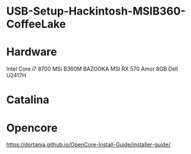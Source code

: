 # USB-Setup-Hackintosh-MSIB360-CoffeeLake

# Hardware
Intel Core i7 8700
MSI B360M BAZOOKA
MSI RX 570 Amor 8GB
Dell U2417H

# Catalina

# Opencore
https://dortania.github.io/OpenCore-Install-Guide/installer-guide/
